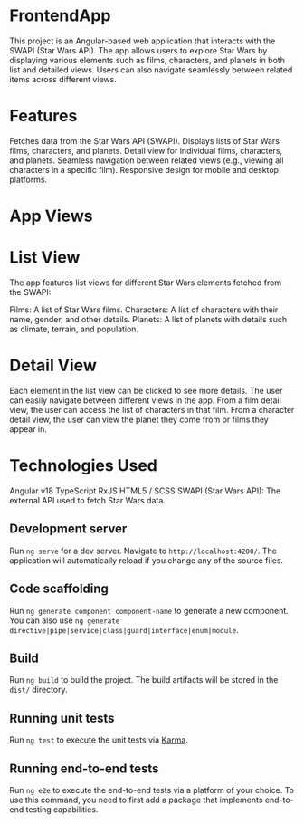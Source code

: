 

# FrontendApp
This project is an Angular-based web application that interacts with the SWAPI (Star Wars API). 
The app allows users to explore Star Wars by displaying various elements such as films, characters, and planets in both list and detailed views. 
Users can also navigate seamlessly between related items across different views.

# Features
Fetches data from the Star Wars API (SWAPI).
Displays lists of Star Wars films, characters, and planets.
Detail view for individual films, characters, and planets.
Seamless navigation between related views (e.g., viewing all characters in a specific film).
Responsive design for mobile and desktop platforms.

# App Views
# List View
The app features list views for different Star Wars elements fetched from the SWAPI:

Films: A list of Star Wars films.
Characters: A list of characters with their name, gender, and other details.
Planets: A list of planets with details such as climate, terrain, and population.

# Detail View
Each element in the list view can be clicked to see more details. 
The user can easily navigate between different views in the app.
From a film detail view, the user can access the list of characters in that film.
From a character detail view, the user can view the planet they come from or films they appear in.

# Technologies Used
Angular v18
TypeScript
RxJS
HTML5 / SCSS
SWAPI (Star Wars API): The external API used to fetch Star Wars data.

## Development server

Run `ng serve` for a dev server. Navigate to `http://localhost:4200/`. The application will automatically reload if you change any of the source files.

## Code scaffolding

Run `ng generate component component-name` to generate a new component. You can also use `ng generate directive|pipe|service|class|guard|interface|enum|module`.

## Build

Run `ng build` to build the project. The build artifacts will be stored in the `dist/` directory.

## Running unit tests

Run `ng test` to execute the unit tests via [Karma](https://karma-runner.github.io).

## Running end-to-end tests

Run `ng e2e` to execute the end-to-end tests via a platform of your choice. To use this command, you need to first add a package that implements end-to-end testing capabilities.



